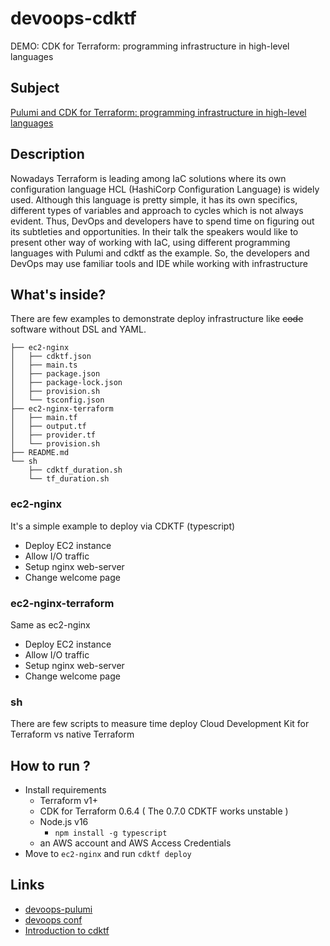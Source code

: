 # devoops-cdktf
DEMO: CDK for Terraform: programming infrastructure in high-level languages

## Subject  

[Pulumi and CDK for Terraform: programming infrastructure in high-level languages](https://devoops.ru/en/talks/pulumi-and-cdk-for-terraform-programming-infrastructure-in%20high-level%20languages/)

## Description  

Nowadays Terraform is leading among IaC solutions where its own configuration language HCL (HashiCorp Configuration Language) is widely used.
Although this language is pretty simple, it has its own specifics, different types of variables and approach to cycles which is not always evident. Thus, DevOps and developers have to spend time on figuring out its subtleties and opportunities.
In their talk the speakers would like to present other way of working with IaC, using different programming languages with Pulumi and cdktf as the example. So, the developers and DevOps may use familiar tools and IDE while working with infrastructure

## What's inside?

There are few examples to demonstrate deploy infrastructure like ~~code~~ software without DSL and YAML.


```shell
├── ec2-nginx
│   ├── cdktf.json
│   ├── main.ts
│   ├── package.json
│   ├── package-lock.json
│   ├── provision.sh
│   └── tsconfig.json
├── ec2-nginx-terraform
│   ├── main.tf
│   ├── output.tf
│   ├── provider.tf
│   └── provision.sh
├── README.md
└── sh
    ├── cdktf_duration.sh
    └── tf_duration.sh
```

### ec2-nginx   

It's a simple example to deploy via CDKTF (typescript)

* Deploy EC2 instance 
* Allow I/O traffic
* Setup nginx web-server
* Change welcome page


### ec2-nginx-terraform 

Same as ec2-nginx   

* Deploy EC2 instance 
* Allow I/O traffic
* Setup nginx web-server
* Change welcome page

### sh  

There are few scripts to measure time deploy Cloud Development Kit for Terraform vs native Terraform


## How to run ?

* Install requirements 
  * Terraform v1+
  * CDK for Terraform 0.6.4 ( The 0.7.0 CDKTF works unstable )
  * Node.js v16
    * `npm install -g typescript`
  * an AWS account and AWS Access Credentials 
* Move to `ec2-nginx` and run `cdktf deploy` 

## Links

* [devoops-pulumi](https://github.com/ilyareist/devoops-pulumi)
* [devoops conf](https://devoops.ru/en/talks/pulumi-and-cdk-for-terraform-programming-infrastructure-in%20high-level%20languages/)
* [Introduction to cdktf](https://learn.hashicorp.com/tutorials/terraform/cdktf?in=terraform/cdktf)





